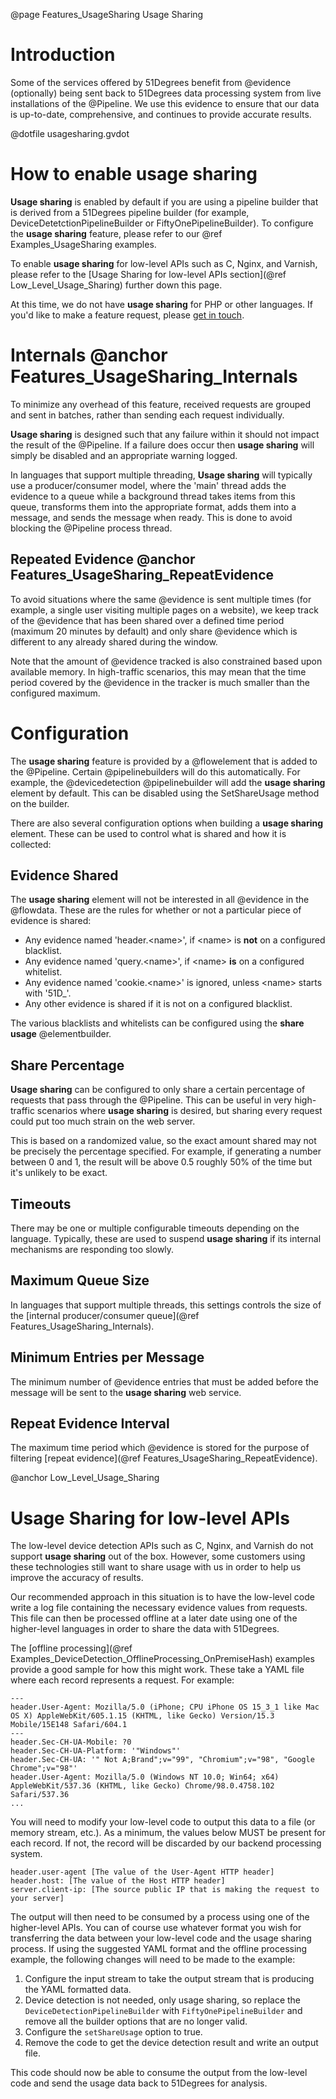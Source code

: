 @page Features_UsageSharing Usage Sharing

# Introduction

Some of the services offered by 51Degrees benefit from @evidence (optionally) being sent back to
51Degrees data processing system from live installations of the @Pipeline. We use
this evidence to ensure that our data is up-to-date, comprehensive, and continues to
provide accurate results.


@dotfile usagesharing.gvdot

# How to enable usage sharing

**Usage sharing** is enabled by default if you are using a pipeline builder that is derived from a 51Degrees pipeline builder (for example, DeviceDetetctionPipelineBuilder or FiftyOnePipelineBuilder). To configure the **usage sharing** feature, please refer to our @ref Examples_UsageSharing examples.

To enable **usage sharing** for low-level APIs such as C, Nginx, and Varnish, please refer to the [Usage Sharing for low-level APIs section](@ref Low_Level_Usage_Sharing) further down this page.

At this time, we do not have **usage sharing** for PHP or other languages. If you'd like to make a feature
request, please [get in touch](https://51degrees.com/contact-us).

# Internals @anchor Features_UsageSharing_Internals

To minimize any overhead of this feature, received requests are grouped and sent in batches,
rather than sending each request individually.

**Usage sharing** is designed such that any failure within it should not impact the 
result of the @Pipeline. If a failure does occur then **usage sharing** will simply be disabled 
and an appropriate warning logged.

In languages that support multiple threading, **Usage sharing** will typically use a producer/consumer model,
where the 'main' thread adds the evidence to a queue while a background thread takes items from this queue,
transforms them into the appropriate format, adds them into a message, and sends the message when ready.
This is done to avoid blocking the @Pipeline process thread.

## Repeated Evidence @anchor Features_UsageSharing_RepeatEvidence

To avoid situations where the same @evidence is sent multiple times (for example, a single user
visiting multiple pages on a website), we keep track of the @evidence that has been shared over
a defined time period (maximum 20 minutes by default) and only share @evidence which is different to any
already shared during the window.

Note that the amount of @evidence tracked is also constrained based upon available memory.
In high-traffic scenarios, this may mean that the time period covered by the @evidence in the tracker
is much smaller than the configured maximum.

# Configuration

The **usage sharing** feature is provided by a @flowelement that is added to the @Pipeline.
Certain @pipelinebuilders will do this automatically. For example, the @devicedetection @pipelinebuilder
will add the **usage sharing** element by default.
This can be disabled using the SetShareUsage method on the builder.

There are also several configuration options when building a **usage sharing** element. These can be used to 
control what is shared and how it is collected:

## Evidence Shared

The **usage sharing** element will not be interested in all @evidence in the @flowdata. 
These are the rules for whether or not a particular piece of evidence is shared:

- Any evidence named 'header.&lt;name&gt;', if &lt;name&gt; is **not** on a configured blacklist.
- Any evidence named 'query.&lt;name&gt;', if &lt;name&gt; **is** on a configured whitelist.
- Any evidence named 'cookie.&lt;name&gt;' is ignored, unless &lt;name&gt; starts with '51D_'.
- Any other evidence is shared if it is not on a configured blacklist.

The various blacklists and whitelists can be configured using the **share usage** @elementbuilder.

## Share Percentage

**Usage sharing** can be configured to only share a certain percentage of requests that 
pass through the @Pipeline.
This can be useful in very high-traffic scenarios where **usage sharing** is desired, but sharing every
request could put too much strain on the web server. 

This is based on a randomized value, so the exact amount shared may not be precisely the percentage specified. 
For example, if  generating a number between 0 and 1, the result will be above 0.5 roughly 50% of 
the time but it's unlikely to be exact.

## Timeouts

There may be one or multiple configurable timeouts depending on the language. Typically, these 
are used to suspend **usage sharing** if its internal mechanisms are responding too slowly.

## Maximum Queue Size

In languages that support multiple threads, this settings controls the size of the [internal 
producer/consumer queue](@ref Features_UsageSharing_Internals).

## Minimum Entries per Message

The minimum number of @evidence entries that must be added before the message will be sent
to the **usage sharing** web service.

## Repeat Evidence Interval

The maximum time period which @evidence is stored for the purpose of filtering 
[repeat evidence](@ref Features_UsageSharing_RepeatEvidence).

@anchor Low_Level_Usage_Sharing
# Usage Sharing for low-level APIs

The low-level device detection APIs such as C, Nginx, and Varnish do not support **usage sharing** 
out of the box. However, some customers using these technologies still want to share usage with 
us in order to help us improve the accuracy of results.

Our recommended approach in this situation is to have the low-level code write a log file containing
the necessary evidence values from requests. This file can then be processed offline at a later 
date using one of the higher-level languages in order to share the data with 51Degrees.

The [offline processing](@ref Examples_DeviceDetection_OfflineProcessing_OnPremiseHash) examples 
provide a good sample for how this might work. These take a YAML file where each record represents 
a request. For example:

```
---
header.User-Agent: Mozilla/5.0 (iPhone; CPU iPhone OS 15_3_1 like Mac OS X) AppleWebKit/605.1.15 (KHTML, like Gecko) Version/15.3 Mobile/15E148 Safari/604.1
---
header.Sec-CH-UA-Mobile: ?0
header.Sec-CH-UA-Platform: '"Windows"'
header.Sec-CH-UA: '" Not A;Brand";v="99", "Chromium";v="98", "Google Chrome";v="98"'
header.User-Agent: Mozilla/5.0 (Windows NT 10.0; Win64; x64) AppleWebKit/537.36 (KHTML, like Gecko) Chrome/98.0.4758.102 Safari/537.36
...
```

You will need to modify your low-level code to output this data to a file (or memory stream, etc.). 
As a minimum, the values below MUST be present for each record. If not, the record 
will be discarded by our backend processing system.

```
header.user-agent [The value of the User-Agent HTTP header]
header.host: [The value of the Host HTTP header]
server.client-ip: [The source public IP that is making the request to your server]
```

The output will then need to be consumed by a process using one of the higher-level APIs.
You can of course use whatever format you wish for transferring the data between your low-level 
code and the usage sharing process. If using the suggested YAML format and the offline processing 
example, the following changes will need to be made to the example:

1. Configure the input stream to take the output stream that is producing the YAML formatted data.
2. Device detection is not needed, only usage sharing, so replace the `DeviceDetectionPipelineBuilder` with `FiftyOnePipelineBuilder` and remove all the builder options that are no longer valid.
3. Configure the `setShareUsage` option to true.
4. Remove the code to get the device detection result and write an output file.

This code should now be able to consume the output from the low-level code and send the usage data 
back to 51Degrees for analysis.
